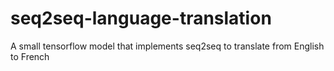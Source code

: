 # seq2seq-language-translation
A small tensorflow model that implements seq2seq to translate from English to French
